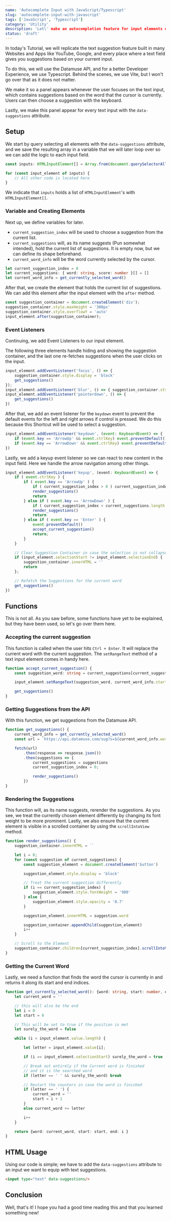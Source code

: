 ```yaml
---
name: 'Autocomplete Input with JavaScript/Typescript'
slug: 'autocomplete-input-with-javascript'
tags: ['JavaScript', 'Typescript']
category: 'Utility'
description: 'Let\' make an autocompletion feature for input elements our Website using Typescript and the Datamuse API.'
status: 'draft'
---
```


In today's Tutorial, we will replicate the text suggestion feature built in many Websites and Apps like YouTube, Google, and every place where a text field gives you suggestions based on your current input.

To do this, we will use the Datamuse API, and for a better Developer Experience, we use Typescript. Behind the scenes, we use Vite, but I won't go over that as it does not matter.

We make it so a panel appears whenever the user focuses on the text input, which contains suggestions based on the word that the cursor is currently. Users can then choose a suggestion with the keyboard.

Lastly, we make this panel appear for every text input with the `data-suggestions` attribute.

## Setup

We start by query selecting all elements with the `data-suggestions` attribute, and we save the resulting array in a variable that we will later loop over so we can add the logic to each input field.

```ts
const inputs: HTMLInputElement[] = Array.from(document.querySelectorAll('[data-suggestions]'))

for (const input_element of inputs) {
    // All other code is located here
}
```

We indicate that `inputs` holds a list of `HTMLInputElement`'s with `HTMLInputElement[]`.

### Variable and Creating Elements

Next up, we define variables for later.

- `current_suggestion_index` will be used to choose a suggestion from the current list.
- `current_suggestions` will, as its name suggests (Pun somewhat intended), hold the current list of suggestions. It is empty now, but we can define its shape beforehand.
- `current_word_info` will be the word currently selected by the cursor.

```ts
let current_suggestion_index = 0
let current_suggestions: { word: string, score: number }[] = []
let current_word_info = get_currently_selected_word()
```

After that, we create the element that holds the current list of suggestions. We can add this element after the input element with the `after` method.

```js
const suggestion_container = document.createElement('div');
suggestion_container.style.maxHeight = '300px'
suggestion_container.style.overflowY = 'auto'
input_element.after(suggestion_container);
```

### Event Listeners

Continuing, we add Event Listeners to our input element.

The following three elements handle hiding and showing the suggestion container, and the last one re-fetches suggestions when the user clicks on the input.

```js
input_element.addEventListener('focus', () => {
    suggestion_container.style.display = 'block'
    get_suggestions()
});
input_element.addEventListener('blur', () => { suggestion_container.style.display = 'none' });
input_element.addEventListener('pointerdown', () => {
    get_suggestions()
})
```

After that, we add an event listener for the `keydown` event to prevent the default events for the left and right arrows if control is pressed. We do this because this Shortcut will be used to select a suggestion.

```js
input_element.addEventListener('keydown', (event: KeyboardEvent) => {
    if (event.key == 'ArrowUp' && event.ctrlKey) event.preventDefault()
    if (event.key == 'ArrowDown' && event.ctrlKey) event.preventDefault()
})
```

Lastly, we add a keyup event listener so we can react to new content in the input field. Here we handle the arrow navigation among other things.

```ts
input_element.addEventListener('keyup', (event: KeyboardEvent) => {
    if ( event.ctrlKey ) {
        if ( event.key == 'ArrowUp' ) {
            if ( current_suggestion_index > 0 ) current_suggestion_index--
            render_suggestions()
            return
        } else if ( event.key == 'ArrowDown' ) {
            if ( current_suggestion_index < current_suggestions.length - 1 ) current_suggestion_index++
            render_suggestions()
            return
        } else if ( event.key == 'Enter' ) {
            event.preventDefault()
            accept_current_suggestion()
            return;
        }
    }

    // Clear Suggestion Container in case the selection is not collapsed
    if (input_element.selectionStart != input_element.selectionEnd) {
        suggestion_container.innerHTML = ''
        return
    };

    // Refetch the Suggestions for the current word
    get_suggestions()
})
```

## Functions

This is not all. As you saw before, some functions have yet to be explained, but they have been used, so let's go over them here.

### Accepting the current suggestion

This function is called when the user hits `Ctrl + Enter`. It will replace the current word with the current suggestion. The `setRangeText` method of a text input element comes in handy here.

```ts
function accept_current_suggestion() {
    const suggestion_word: string = current_suggestions[current_suggestion_index].word

    input_element.setRangeText(suggestion_word, current_word_info.start, current_word_info.end, 'end')

    get_suggestions()
}
```

### Getting Suggestions from the API

With this function, we get suggestions from the Datamuse API.

```ts
function get_suggestions() {
    current_word_info = get_currently_selected_word()
    const url = `https://api.datamuse.com/sug?s=${current_word_info.word}`

    fetch(url)
        .then(response => response.json())
        .then(suggestions => {
            current_suggestions = suggestions
            current_suggestion_index = 0;

            render_suggestions()
        })
}
```

### Rendering the Suggestions

This function will, as its name suggests, rerender the suggestions. As you see, we treat the currently chosen element differently by changing its font weight to be more prominent. Lastly, we also ensure that the current element is visible in a scrolled container by using the `scrollIntoView` method.

```ts
function render_suggestions() {
    suggestion_container.innerHTML = ``

    let i = 0;
    for (const suggestion of current_suggestions) {
        const suggestion_element = document.createElement('button')

        suggestion_element.style.display = 'block'

        // Treat the current suggestion differently
        if (i == current_suggestion_index) {
            suggestion_element.style.fontWeight = '900'
        } else {
            suggestion_element.style.opacity = '0.7'
        }

        suggestion_element.innerHTML = suggestion.word

        suggestion_container.appendChild(suggestion_element)
        i++
    }

    // Scroll to the Element
    suggestion_container.children[current_suggestion_index].scrollIntoView({ behavior: "smooth", block: "center", inline: "nearest" })
}
```

### Getting the Current Word

Lastly, we need a function that finds the word the cursor is currently in and returns it along its start and end indices.

```ts
function get_currently_selected_word(): {word: string, start: number, end: number } {
    let current_word = ''

    // this will also be the end
    let i = 0
    let start = 0

    // This will be set to true if the position is met
    let surely_the_word = false

    while (i < input_element.value.length) {

        let letter = input_element.value[i];

        if (i == input_element.selectionStart) surely_the_word = true

        // Break out entirely if the Current word is finished
        // and it is the searched word
        if (letter == ' ' && surely_the_word) break

        // Restart the counters in case the word is finished
        if (letter == ' ') {
            current_word = ''
            start = i + 1
        }
        else current_word += letter

        i++
    }

    return {word: current_word, start: start, end: i }
}
```

## HTML Usage

Using our code is simple; we have to add the `data-suggestions` attribute to an input we want to equip with text suggestions.

```html
<input type="text" data-suggestions/>
```

## Conclusion

Well, that's it! I hope you had a good time reading this and that you learned something new!